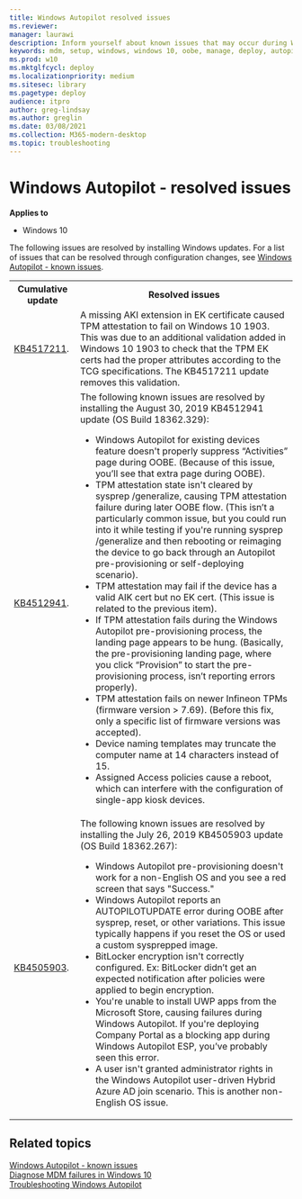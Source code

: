 ```yaml
---
title: Windows Autopilot resolved issues
ms.reviewer: 
manager: laurawi
description: Inform yourself about known issues that may occur during Windows Autopilot deployment.
keywords: mdm, setup, windows, windows 10, oobe, manage, deploy, autopilot, ztd, zero-touch, partner, msfb, intune
ms.prod: w10
ms.mktglfcycl: deploy
ms.localizationpriority: medium
ms.sitesec: library
ms.pagetype: deploy
audience: itpro
author: greg-lindsay
ms.author: greglin
ms.date: 03/08/2021
ms.collection: M365-modern-desktop
ms.topic: troubleshooting
---
```



# Windows Autopilot - resolved issues

**Applies to**

- Windows 10

The following issues are resolved by installing Windows updates. For a list of issues that can be resolved through configuration changes, see [Windows Autopilot - known issues](known-issues).

<table>
<th>Cumulative update<th>Resolved issues
 
<tr><td><a href="https://support.microsoft.com/help/4517211/windows-10-update-kb4517211">KB4517211</a>.
<td>A missing AKI extension in EK certificate caused TPM attestation to fail on Windows 10 1903. This was due to an additional validation added in Windows 10 1903 to check that the TPM EK certs had the proper attributes according to the TCG specifications. The KB4517211 update removes this validation.

<tr><td><a href="https://support.microsoft.com/help/4512941">KB4512941</a>.

<td>The following known issues are resolved by installing the August 30, 2019 KB4512941 update (OS Build 18362.329):

- Windows Autopilot for existing devices feature doesn't properly suppress “Activities” page during OOBE. (Because of this issue, you’ll see that extra page during OOBE).
- TPM attestation state isn't cleared by sysprep /generalize, causing TPM attestation failure during later OOBE flow. (This isn’t a particularly common issue, but you could run into it while testing if you're running sysprep /generalize and then rebooting or reimaging the device to go back through an Autopilot pre-provisioning or self-deploying scenario).
- TPM attestation may fail if the device has a valid AIK cert but no EK cert. (This issue is related to the previous item).
- If TPM attestation fails during the Windows Autopilot pre-provisioning process, the landing page appears to be hung. (Basically, the pre-provisioning landing page, where you click “Provision” to start the pre-provisioning process, isn’t reporting errors properly).
- TPM attestation fails on newer Infineon TPMs (firmware version > 7.69). (Before this fix, only a specific list of firmware versions was accepted).
- Device naming templates may truncate the computer name at 14 characters instead of 15.
- Assigned Access policies cause a reboot, which can interfere with the configuration of single-app kiosk devices.


<tr><td><a href="https://support.microsoft.com/help/4505903">KB4505903</a>.

<td>The following known issues are resolved by installing the July 26, 2019 KB4505903 update (OS Build 18362.267):

- Windows Autopilot pre-provisioning doesn't work for a non-English OS and you see a red screen that says "Success."
- Windows Autopilot reports an AUTOPILOTUPDATE error during OOBE after sysprep, reset, or other variations. This issue typically happens if you reset the OS or used a custom sysprepped image.
- BitLocker encryption isn't correctly configured. Ex: BitLocker didn’t get an expected notification after policies were applied to begin encryption.
- You're unable to install UWP apps from the Microsoft Store, causing failures during Windows Autopilot. If you're deploying Company Portal as a blocking app during Windows Autopilot ESP, you’ve probably seen this error.
- A user isn't granted administrator rights in the Windows Autopilot user-driven Hybrid Azure AD join scenario. This is another non-English OS issue.

</table>

## Related topics

[Windows Autopilot - known issues](known-issues.md)<br>
[Diagnose MDM failures in Windows 10](/windows/client-management/mdm/diagnose-mdm-failures-in-windows-10)<br>
[Troubleshooting Windows Autopilot](troubleshooting.md)